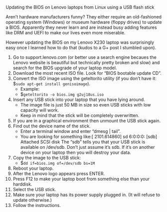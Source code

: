 Updating the BIOS on Lenovo laptops from Linux using a USB flash stick

Aren’t hardware manufacturers funny? They either require an old-fashioned operating system (Windows) or museum hardware (floppy drives) to update a BIOS. Apparently they never learn and are instead busy adding features like DRM and UEFI to make our lives even more miserable.

However updating the BIOS on my Lenovo X230 laptop was surprisingly easy once I learned how to do that (kudos to a G+ post I stumbled upon).

1.  Go to support.lenovo.com (or better use a search engine becaues the Lenovo website is beautiful but technically pretty broken and slow) and search for the BIOS upgrade of your laptop model.
1. Download the most recent ISO file. Look for “BIOS bootable update CD”.
1. Convert the ISO image using the geteltorito utility (if you don’t have it: $`sudo apt-get install genisoimage`).
    - Example:
    - $`geteltorito -o bios.img g2uj18us.iso`
1. Insert any USB stick into your laptop that you have lying around. 
    - The image file is just 50 MB in size so even USB sticks with low capacity will work. 
    - Keep in mind that the stick will be completely overwritten.
1. If you are in a graphical environment then unmount the USB stick again.
1. Find out the device name of the stick. 
    - Enter a terminal window and enter “dmesg | tail”. 
    - You are looking for something like:[ 2101.614860] sd 6:0:0:0: [sdb] Attached SCSI disk
    The “sdb” tells you that your USB stick is available on /dev/sdb. Don’t just assume it’s sdb. If it’s on another device on your laptop then you will destroy your data.
1. Copy the image to the USB stick:
    - $`dd if=bios.img of=/dev/sdb bs=1M`
1. Reboot your laptop.
1. After the Lenovo logo appears press ENTER.
1. Press F12 to make your laptop boot from something else than your harddisk.
1. Select the USB stick.
1. Make sure your laptop has its power supply plugged in. (It will refuse to update otherwise.)
1. Follow the instructions.